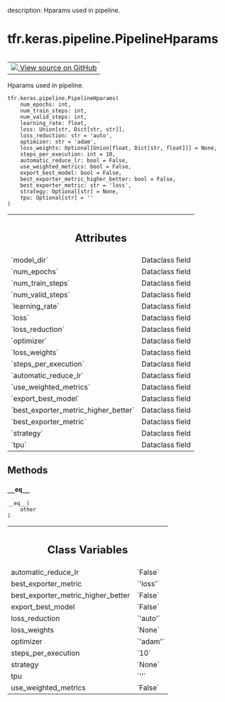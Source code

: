 description: Hparams used in pipeline.

<div itemscope itemtype="http://developers.google.com/ReferenceObject">
<meta itemprop="name" content="tfr.keras.pipeline.PipelineHparams" />
<meta itemprop="path" content="Stable" />
<meta itemprop="property" content="__eq__"/>
<meta itemprop="property" content="__init__"/>
<meta itemprop="property" content="automatic_reduce_lr"/>
<meta itemprop="property" content="best_exporter_metric"/>
<meta itemprop="property" content="best_exporter_metric_higher_better"/>
<meta itemprop="property" content="export_best_model"/>
<meta itemprop="property" content="loss_reduction"/>
<meta itemprop="property" content="loss_weights"/>
<meta itemprop="property" content="optimizer"/>
<meta itemprop="property" content="steps_per_execution"/>
<meta itemprop="property" content="strategy"/>
<meta itemprop="property" content="tpu"/>
<meta itemprop="property" content="use_weighted_metrics"/>
</div>

# tfr.keras.pipeline.PipelineHparams

<!-- Insert buttons and diff -->

<table class="tfo-notebook-buttons tfo-api nocontent" align="left">
<td>
  <a target="_blank" href="https://github.com/tensorflow/ranking/tree/master/tensorflow_ranking/python/keras/pipeline.py#L63-L81">
    <img src="https://www.tensorflow.org/images/GitHub-Mark-32px.png" />
    View source on GitHub
  </a>
</td>
</table>

Hparams used in pipeline.

<pre class="devsite-click-to-copy prettyprint lang-py tfo-signature-link">
<code>tfr.keras.pipeline.PipelineHparams(
    num_epochs: int,
    num_train_steps: int,
    num_valid_steps: int,
    learning_rate: float,
    loss: Union[str, Dict[str, str]],
    loss_reduction: str = &#x27;auto&#x27;,
    optimizer: str = &#x27;adam&#x27;,
    loss_weights: Optional[Union[float, Dict[str, float]]] = None,
    steps_per_execution: int = 10,
    automatic_reduce_lr: bool = False,
    use_weighted_metrics: bool = False,
    export_best_model: bool = False,
    best_exporter_metric_higher_better: bool = False,
    best_exporter_metric: str = &#x27;loss&#x27;,
    strategy: Optional[str] = None,
    tpu: Optional[str] = &#x27;&#x27;
)
</code></pre>

<!-- Placeholder for "Used in" -->

<!-- Tabular view -->
 <table class="responsive fixed orange">
<colgroup><col width="214px"><col></colgroup>
<tr><th colspan="2"><h2 class="add-link">Attributes</h2></th></tr>

<tr>
<td>
`model_dir`
</td>
<td>
Dataclass field
</td>
</tr><tr>
<td>
`num_epochs`
</td>
<td>
Dataclass field
</td>
</tr><tr>
<td>
`num_train_steps`
</td>
<td>
Dataclass field
</td>
</tr><tr>
<td>
`num_valid_steps`
</td>
<td>
Dataclass field
</td>
</tr><tr>
<td>
`learning_rate`
</td>
<td>
Dataclass field
</td>
</tr><tr>
<td>
`loss`
</td>
<td>
Dataclass field
</td>
</tr><tr>
<td>
`loss_reduction`
</td>
<td>
Dataclass field
</td>
</tr><tr>
<td>
`optimizer`
</td>
<td>
Dataclass field
</td>
</tr><tr>
<td>
`loss_weights`
</td>
<td>
Dataclass field
</td>
</tr><tr>
<td>
`steps_per_execution`
</td>
<td>
Dataclass field
</td>
</tr><tr>
<td>
`automatic_reduce_lr`
</td>
<td>
Dataclass field
</td>
</tr><tr>
<td>
`use_weighted_metrics`
</td>
<td>
Dataclass field
</td>
</tr><tr>
<td>
`export_best_model`
</td>
<td>
Dataclass field
</td>
</tr><tr>
<td>
`best_exporter_metric_higher_better`
</td>
<td>
Dataclass field
</td>
</tr><tr>
<td>
`best_exporter_metric`
</td>
<td>
Dataclass field
</td>
</tr><tr>
<td>
`strategy`
</td>
<td>
Dataclass field
</td>
</tr><tr>
<td>
`tpu`
</td>
<td>
Dataclass field
</td>
</tr>
</table>

## Methods

<h3 id="__eq__"><code>__eq__</code></h3>

<pre class="devsite-click-to-copy prettyprint lang-py tfo-signature-link">
<code>__eq__(
    other
)
</code></pre>

<!-- Tabular view -->
 <table class="responsive fixed orange">
<colgroup><col width="214px"><col></colgroup>
<tr><th colspan="2"><h2 class="add-link">Class Variables</h2></th></tr>

<tr>
<td>
automatic_reduce_lr<a id="automatic_reduce_lr"></a>
</td>
<td>
`False`
</td>
</tr><tr>
<td>
best_exporter_metric<a id="best_exporter_metric"></a>
</td>
<td>
`'loss'`
</td>
</tr><tr>
<td>
best_exporter_metric_higher_better<a id="best_exporter_metric_higher_better"></a>
</td>
<td>
`False`
</td>
</tr><tr>
<td>
export_best_model<a id="export_best_model"></a>
</td>
<td>
`False`
</td>
</tr><tr>
<td>
loss_reduction<a id="loss_reduction"></a>
</td>
<td>
`'auto'`
</td>
</tr><tr>
<td>
loss_weights<a id="loss_weights"></a>
</td>
<td>
`None`
</td>
</tr><tr>
<td>
optimizer<a id="optimizer"></a>
</td>
<td>
`'adam'`
</td>
</tr><tr>
<td>
steps_per_execution<a id="steps_per_execution"></a>
</td>
<td>
`10`
</td>
</tr><tr>
<td>
strategy<a id="strategy"></a>
</td>
<td>
`None`
</td>
</tr><tr>
<td>
tpu<a id="tpu"></a>
</td>
<td>
`''`
</td>
</tr><tr>
<td>
use_weighted_metrics<a id="use_weighted_metrics"></a>
</td>
<td>
`False`
</td>
</tr>
</table>
